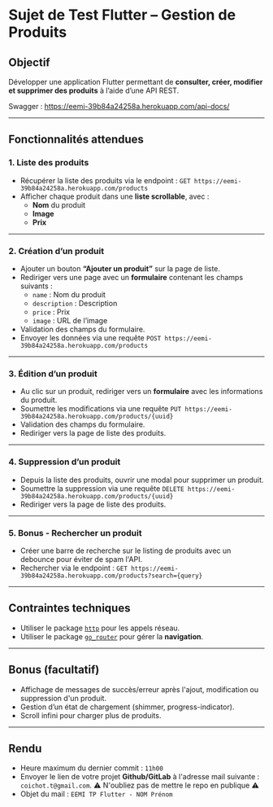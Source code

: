 # Sujet de Test Flutter – Gestion de Produits

## Objectif

Développer une application Flutter permettant de **consulter, créer, modifier et supprimer des produits** à l’aide d’une API REST.

Swagger : https://eemi-39b84a24258a.herokuapp.com/api-docs/

---

## Fonctionnalités attendues

### 1. Liste des produits

- Récupérer la liste des produits via le endpoint : ```GET https://eemi-39b84a24258a.herokuapp.com/products```
- Afficher chaque produit dans une **liste scrollable**, avec :
    - **Nom** du produit
    - **Image**
    - **Prix**
---

### 2. Création d’un produit

- Ajouter un bouton **“Ajouter un produit”** sur la page de liste.
- Rediriger vers une page avec un **formulaire** contenant les champs suivants :
    - `name` : Nom du produit
    - `description` : Description
    - `price` : Prix
    - `image` : URL de l’image
- Validation des champs du formulaire.
- Envoyer les données via une requête ```POST https://eemi-39b84a24258a.herokuapp.com/products```

---

### 3. Édition d’un produit

- Au clic sur un produit, rediriger vers un **formulaire** avec les informations du produit.
- Soumettre les modifications via une requête ```PUT https://eemi-39b84a24258a.herokuapp.com/products/{uuid}```
- Validation des champs du formulaire.
- Rediriger vers la page de liste des produits.

---

### 4. Suppression d’un produit

- Depuis la liste des produits, ouvrir une modal pour supprimer un produit.
- Soumettre la suppression via une requête ```DELETE https://eemi-39b84a24258a.herokuapp.com/products/{uuid}```
- Rediriger vers la page de liste des produits.

---

### 5. Bonus - Rechercher un produit

- Créer une barre de recherche sur le listing de produits avec un debounce pour éviter de spam l'API.
- Rechercher via le endpoint : ```GET https://eemi-39b84a24258a.herokuapp.com/products?search={query}```

---

## Contraintes techniques

- Utiliser le package [`http`](https://pub.dev/packages/http) pour les appels réseau.
- Utiliser le package [`go_router`](https://pub.dev/packages/go_router) pour gérer la **navigation**.

---

## Bonus (facultatif)

- Affichage de messages de succès/erreur après l'ajout, modification ou suppression d'un produit.
- Gestion d’un état de chargement (shimmer, progress-indicator).
- Scroll infini pour charger plus de produits.

---

## Rendu

- Heure maximum du dernier commit : ```11h00```
- Envoyer le lien de votre projet **Github/GitLab** à l'adresse mail suivante : ```coichot.t@gmail.com```. ⚠️ N'oubliez pas de mettre le repo en publique ⚠️
- Objet du mail : ```EEMI TP Flutter - NOM Prénom```
